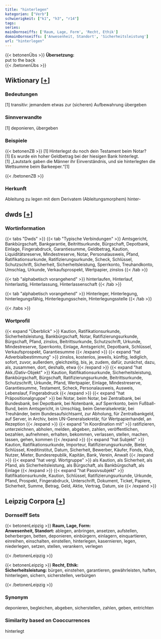```yaml
---
title: "hinterlegen"
kategorien: ["Verb"]
schwierigkeit: ["k1", "h3", "r14"]
tags:
series:
mainDornseiffs: ['Raum, Lage, Form', 'Recht, Ethik']
domainDornseiffs: ['Anwesenheit, Standort', 'Sicherheitsleistung']
url: "hinterlegen"
---
```


{{< betonenÜbs >}}
**Übersetzung:**  
put to the back  
{{< /betonenÜbs >}}

## Wiktionary [[+](https://de.wiktionary.org/wiki/hinterlegen)]

### Bedeutungen
[1] transitiv: jemandem etwas zur (sicheren) Aufbewahrung übergeben  

### Sinnverwandte
[1] deponieren, übergeben  

### Beispiele
{{< betonenZB >}}
[1] Hinterlegst du noch dein Testament beim Notar?  
[1] Es wurde ein hoher Geldbetrag bei der hiesigen Bank hinterlegt.  
[1] „Lautstark gaben die Männer ihr Einverständnis, und sie hinterlegten die Wettsumme beim Barkeeper.“[1]  

{{< /betonenZB >}}
### Herkunft
Ableitung zu legen mit dem Derivatem (Ableitungsmorphem) hinter-  



## dwds [[+](https://www.dwds.de/wb/hinterlegen)]

### Wortinformation
{{< tabs "Dwds" >}}
{{< tab "Typische Verbindungen" >}}
Amtsgericht, Bankbürgschaft, Bankgarantie, Beitrittsurkunde, Bürgschaft, Depotbank, Einlage, Fingerabdruck, Garantiesumme, Geldbetrag, Kaution, Liquiditätsreserve, Mindestreserve, Notar, Personalausweis, Pfand, Ratifikationsurkunde, Ratifizierungsurkunde, Scheck, Schlüssel, Schutzschrift, Sicherheit, Sicherheitsleistung, Sperrkonto, Treuhandkonto, Umschlag, Urkunde, Verkaufsprospekt, Wertpapier, zinslos
{{< /tab >}}

{{< tab "alphabetisch vorangehend" >}}
hinterlaufen, Hinterlauf, hinterlastig, Hinterlassung, Hinterlassenschaft
{{< /tab >}}

{{< tab "alphabetisch vorangehend" >}}
Hinterleger, Hinterlegung, hinterlegungsfähig, Hinterlegungsschein, Hinterlegungsstelle
{{< /tab >}}

{{< /tabs >}}

### Wortprofil
{{< expand "Überblick" >}} Kaution, Ratifikationsurkunde, Sicherheitsleistung, Bankbürgschaft, Notar, Ratifizierungsurkunde, Bürgschaft, Pfand, zinslos, Beitrittsurkunde, Schutzschrift, Urkunde, Mindestreserve, Sperrkonto, Einlage, Amtsgericht, Depotbank, Schlüssel, Verkaufsprospekt, Garantiesumme {{< /expand >}}
{{< expand "hat Adverbialbestimmung" >}} zinslos, kostenlos, jeweils, künftig, lediglich, sofort, zuvor, außerdem, gleichzeitig, bis, je, zudem, dafür, zunächst, dazu, als, zusammen, dort, deshalb, etwa {{< /expand >}}
{{< expand "hat Akk./Dativ-Objekt" >}} Kaution, Ratifikationsurkunde, Sicherheitsleistung, Bankbürgschaft, Bürgschaft, Ratifizierungsurkunde, Beitrittsurkunde, Schutzschrift, Urkunde, Pfand, Wertpapier, Einlage, Mindestreserve, Garantiesumme, Testament, Scheck, Personalausweis, Ausweis, Lebenslauf, Fingerabdruck {{< /expand >}}
{{< expand "hat Präpositionalgruppe" >}} bei Notar, beim Notar, bei Zentralbank, bei Bundesbank, bei Depotbank, bei Notenbank, auf Sperrkonto, beim Fußball-Bund, beim Amtsgericht, in Umschlag, beim Generalsekretär, bei Treuhänder, beim Bundesaufsichtsamt, zur Abholung, für Zentralbankgeld, auf Server, in Archiv, beim UN-Generalsekretär, für Wertpapierhandel, an Rezeption {{< /expand >}}
{{< expand "in Koordination mit" >}} ratifizieren, unterzeichnen, abholen, melden, abgeben, zahlen, veröffentlichen, bezahlen, aufnehmen, erhalten, bekommen, verlassen, stellen, machen, lassen, gehen, kommen {{< /expand >}}
{{< expand "hat Subjekt" >}} Kaution, Ratifikationsurkunde, Importeur, Ratifizierungsurkunde, Bieter, Schlüssel, Kreditinstitut, Datum, Sicherheit, Bewerber, Käufer, Fonds, Klub, Nutzer, Mieter, Bundesrepublik, Kapitän, Bank, Verein, Anwalt {{< /expand >}}
{{< expand "hat vergl. Wortgruppe" >}} als Kaution, als Sicherheit, als Pfand, als Sicherheitsleistung, als Bürgschaft, als Bankbürgschaft, als Einlage {{< /expand >}}
{{< expand "hat Passivsubjekt" >}} Ratifikationsurkunde, Kaution, Schlüssel, Ratifizierungsurkunde, Urkunde, Pfand, Prospekt, Fingerabdruck, Unterschrift, Dokument, Ticket, Papiere, Sicherheit, Summe, Betrag, Geld, Aktie, Vertrag, Datum, sie {{< /expand >}}

## Leipzig Corpora [[+](https://corpora.uni-leipzig.de/en/res?word=hinterlegen&corpusId=deu_newscrawl-public_2018)]

### Dornseiff Sets
{{< betonenLeipzig >}}
**Raum, Lage, Form:**  
**Anwesenheit, Standort:** ablegen, anbringen, ansetzen, aufstellen, beherbergen, betten, deponieren, einbürgern, einlagern, einquartieren, einreihen, einschalten, einstellen, hinterlegen, kasernieren, legen, niederlegen, setzen, stellen, verankern, verlegen  

{{< /betonenLeipzig >}}


{{< betonenLeipzig >}}
**Recht, Ethik:**  
**Sicherheitsleistung:** bürgen, einstehen, garantieren, gewährleisten, haften, hinterlegen, sichern, sicherstellen, verbürgen  

{{< /betonenLeipzig >}}

### Synonym
deponieren, begleichen, abgeben, sicherstellen, zahlen, geben, entrichten


### Similarity based on Cooccurrences
hinterlegt


